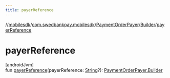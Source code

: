 ```yaml
---
title: payerReference
---
```

//[mobilesdk](../../../../index.html)/[com.swedbankpay.mobilesdk](../../index.html)/[PaymentOrderPayer](../index.html)/[Builder](index.html)/[payerReference](payer-reference.html)



# payerReference



[androidJvm]\
fun [payerReference](payer-reference.html)(payerReference: [String](https://kotlinlang.org/api/latest/jvm/stdlib/kotlin/-string/index.html)?): [PaymentOrderPayer.Builder](index.html)




